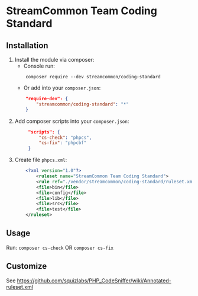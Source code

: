 # StreamCommon Team Coding Standard

## Installation
1. Install the module via composer:
    * Console run:
    ```console
        composer require --dev streamcommon/coding-standard
    ```
    * Or add into your `composer.json`:
    ```json
        "require-dev": {
            "streamcommon/coding-standard": "*"
        }
    ```
2. Add composer scripts into your `composer.json`:
   ```json
        "scripts": {
            "cs-check": "phpcs",
            "cs-fix": "phpcbf"
        }
    ```
3. Create file `phpcs.xml`:
    ```xml
        <?xml version="1.0"?>
            <ruleset name="StreamCommon Team Coding Standard">
            <rule ref="./vendor/streamcommon/coding-standard/ruleset.xml"/>
            <file>bin</file>
            <file>config</file>
            <file>lib</file>
            <file>src</file>
            <file>test</file>
        </ruleset>
    ```
## Usage
Run: `composer cs-check` OR `composer cs-fix`

## Customize
See https://github.com/squizlabs/PHP_CodeSniffer/wiki/Annotated-ruleset.xml